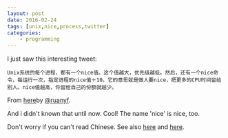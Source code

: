 ```yaml
---
layout: post
date: 2016-02-24
tags: [unix,nice,process,twitter]
categories:
    - programming
---
```


I just saw this interesting tweet:
```
Unix系统的每个进程，都有一个nice值。这个值越大，优先级越低。然后，还有一个nice命令，每运行一次，指定进程的nice值＋10。它的意思就是做人要nice，把更多的CPU时间留给别人。nice值越高，你留给自己的份额就越少。
```

From [here](https://twitter.com/ruanyf/status/702382281990791172)by [@ruanyf](https://twitter.com/ruanyf).

And i didn't known that until now. Cool! The name 'nice' is nice, too.

Don't worry if you can't read Chinese. See also [here](http://www.thegeekstuff.com/2013/08/nice-renice-command-examples/) and [here](https://en.wikipedia.org/wiki/Nice_(Unix)). 